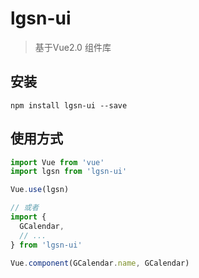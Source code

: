 # lgsn-ui

> 基于Vue2.0 组件库

## 安装
```shell
npm install lgsn-ui --save
```

## 使用方式
``` javascript
import Vue from 'vue'
import lgsn from 'lgsn-ui'

Vue.use(lgsn)

// 或者
import {
  GCalendar,
  // ...
} from 'lgsn-ui'

Vue.component(GCalendar.name, GCalendar)
```